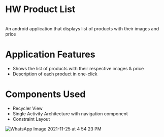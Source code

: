 # HW Product List
<br />
An android application that displays list of products with their images and price

# Application Features

- Shows the list of products with their respective images & price
- Description of each product in one-click


# Components Used

- Recycler View
- Single Activity Architecture with navigation component
- Constraint Layout









![WhatsApp Image 2021-11-25 at 4 54 23 PM](https://user-images.githubusercontent.com/92260200/143435337-f8f7169f-6d1b-4884-b8ed-adee10436615.jpeg)

